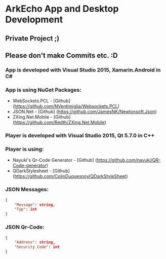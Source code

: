 # ArkEcho App and Desktop Development

## Private Project ;)
## Please don't make Commits etc. :D

### App is developed with Visual Studio 2015, Xamarin.Android in C# #
### App is using NuGet Packages: 
- WebSockets.PCL - [Github] (https://github.com/NVentimiglia/Websockets.PCL)
- JSON.Net - [Github] (https://github.com/JamesNK/Newtonsoft.Json)
- ZXing.Net.Mobile - [Github] (https://github.com/Redth/ZXing.Net.Mobile)

### Player is developed with Visual Studio 2015, Qt 5.7.0 in C++
### Player is using:
- Nayuki's Qr-Code Generator - [Github] (https://github.com/nayuki/QR-Code-generator)
- QDarkStylesheet - [Github] (https://github.com/ColinDuquesnoy/QDarkStyleSheet)

### JSON Messages:
```json
{
	"Message": string,
	"Typ": int
}
```

### JSON Qr-Code:
```json
{
	"Address": string,
	"Security_Code": int
}
```